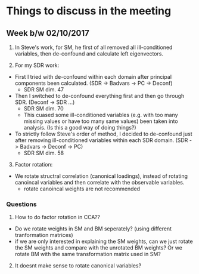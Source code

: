 # Things to discuss in the meeting

## Week b/w 02/10/2017
1. In Steve's work, for SM, he first of all removed all ill-conditioned variables, then de-confound and calculate left eigenvectors.

2. For my SDR work:
* First I tried with de-confound within each domain after principal components been calculated. (SDR -> Badvars -> PC -> Deconf)
  * SDR SM dim. 47
* Then I switched to de-confound everything first and then go through SDR. (Deconf -> SDR ...)
  * SDR SM dim. 70
  * This cuased some ill-conditioned variables (e.g. with too many missing values or have too many same values) been taken into analysis.
  (Is this a good way of doing things?)
* To strictly follow Steve's order of method, I decided to de-confound just after removing ill-conditioned variables within each SDR domain.
(SDR -> Badvars -> Deconf -> PC)
  * SDR SM dim. 58
  
3. Factor rotation:
* We rotate structral correlation (canonical loadings), instead of rotating canoincal variables and then correlate with the observable variables.
  * rotate canoincal weights are not recommended

### Questions
1. How to do factor rotation in CCA??
* Do we rotate weights in SM and BM seperately? (using different tranformation matrices)
* if we are only interested in explaining the SM weights, can we just rotate the SM weights and compare with the unrotated BM weights? Or we rotate BM with the same transformation matrix used in SM?

2. It doesnt make sense to rotate canonical variables?

